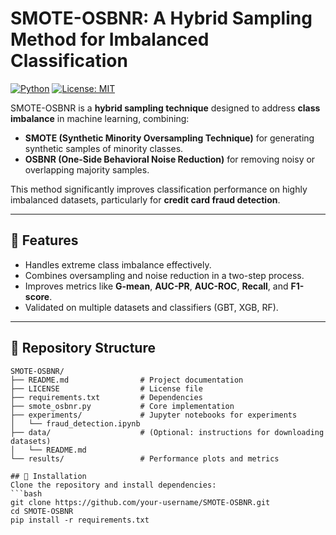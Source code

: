 # SMOTE-OSBNR: A Hybrid Sampling Method for Imbalanced Classification

[![Python](https://img.shields.io/badge/python-3.8%2B-blue.svg)](https://www.python.org/)
[![License: MIT](https://img.shields.io/badge/License-MIT-green.svg)](LICENSE)

SMOTE-OSBNR is a **hybrid sampling technique** designed to address **class imbalance** in machine learning, combining:
- **SMOTE (Synthetic Minority Oversampling Technique)** for generating synthetic samples of minority classes.
- **OSBNR (One-Side Behavioral Noise Reduction)** for removing noisy or overlapping majority samples.

This method significantly improves classification performance on highly imbalanced datasets, particularly for **credit card fraud detection**.

---

## 📌 Features
- Handles extreme class imbalance effectively.
- Combines oversampling and noise reduction in a two-step process.
- Improves metrics like **G-mean**, **AUC-PR**, **AUC-ROC**, **Recall**, and **F1-score**.
- Validated on multiple datasets and classifiers (GBT, XGB, RF).

---

## 📂 Repository Structure

```plaintext
SMOTE-OSBNR/
├── README.md                # Project documentation
├── LICENSE                  # License file
├── requirements.txt         # Dependencies
├── smote_osbnr.py           # Core implementation
├── experiments/             # Jupyter notebooks for experiments
│   └── fraud_detection.ipynb
├── data/                    # (Optional: instructions for downloading datasets)
│   └── README.md
└── results/                 # Performance plots and metrics

## 🔧 Installation
Clone the repository and install dependencies:
```bash
git clone https://github.com/your-username/SMOTE-OSBNR.git
cd SMOTE-OSBNR
pip install -r requirements.txt
